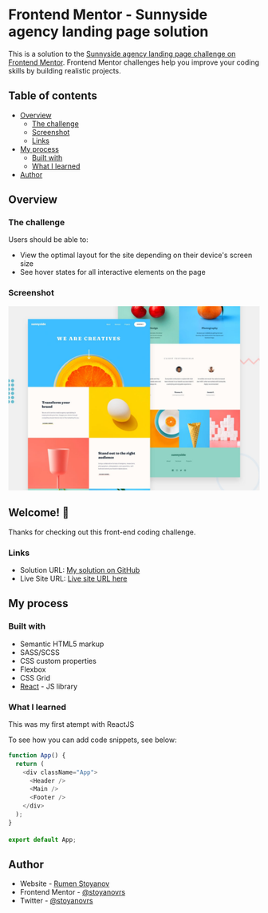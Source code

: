 # Frontend Mentor - Sunnyside agency landing page solution

This is a solution to the [Sunnyside agency landing page challenge on Frontend Mentor](https://www.frontendmentor.io/challenges/sunnyside-agency-landing-page-7yVs3B6ef). Frontend Mentor challenges help you improve your coding skills by building realistic projects.

## Table of contents

- [Overview](#overview)
  - [The challenge](#the-challenge)
  - [Screenshot](#screenshot)
  - [Links](#links)
- [My process](#my-process)
  - [Built with](#built-with)
  - [What I learned](#what-i-learned)
- [Author](#author)

## Overview

### The challenge

Users should be able to:

- View the optimal layout for the site depending on their device's screen size
- See hover states for all interactive elements on the page

### Screenshot

![Design preview for the Sunnyside agency landing page coding challenge](./src/assets/design/desktop-preview.jpg)

## Welcome! 👋

Thanks for checking out this front-end coding challenge.

### Links

- Solution URL: [My solution on GitHub](https://github.com/stoyanovrs/sunnyside-agency)
- Live Site URL: [Live site URL here](https://stoyanovrs.github.io/sunnyside-agency/)

## My process

### Built with

- Semantic HTML5 markup
- SASS/SCSS
- CSS custom properties
- Flexbox
- CSS Grid
- [React](https://reactjs.org/) - JS library

### What I learned

This was my first atempt with ReactJS

To see how you can add code snippets, see below:

```js
function App() {
  return (
    <div className="App">
      <Header />
      <Main />
      <Footer />
    </div>
  );
}

export default App;
```

## Author

- Website - [Rumen Stoyanov](https://github.com/stoyanovrs)
- Frontend Mentor - [@stoyanovrs](https://www.frontendmentor.io/profile/stoyanovrs)
- Twitter - [@stoyanovrs](https://www.twitter.com/stoyanovrs)
